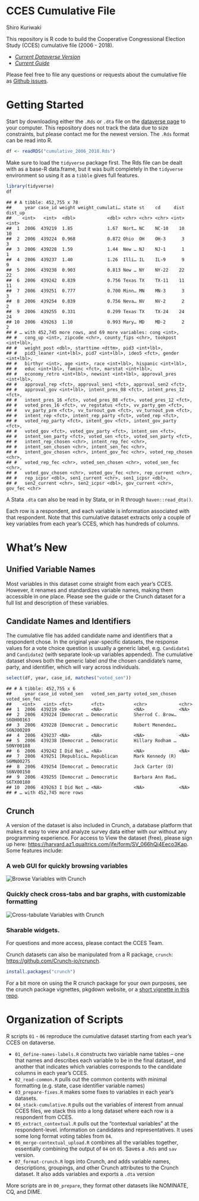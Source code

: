 CCES Cumulative File
================
Shiro Kuriwaki

This repository is R code to build the Cooperative Congressional
Election Study (CCES) cumulative file (2006 - 2018).

  - [*Current Dataverse
    Version*](https://dataverse.harvard.edu/dataset.xhtml?persistentId=doi:10.7910/DVN/II2DB6)
  - [*Current
    Guide*](https://github.com/kuriwaki/cces_cumulative/blob/master/guide/guide_cumulative_2006_2018.pdf)

Please feel free to file any questions or requests about the cumulative
file as [Github
issues](https://github.com/kuriwaki/cces_cumulative/issues).

# Getting Started

Start by downloading either the `.Rds` or `.dta` file on the [dataverse
page](https://dataverse.harvard.edu/dataset.xhtml?persistentId=doi:10.7910/DVN/II2DB6)
to your computer. This repository does not track the data due to size
constraints, but please contact me for the newest version. The `.Rds`
format can be read into R.

``` r
df <- readRDS("cumulative_2006_2018.Rds")
```

Make sure to load the `tidyverse` package first. The Rds file can be
dealt with as a base-R data.frame, but it was built completely in the
`tidyverse` environment so using it as a `tibble` gives full features.

``` r
library(tidyverse)
df
```

    ## # A tibble: 452,755 x 78
    ##     year case_id weight weight_cumulati… state st    cd     dist dist_up
    ##    <int>   <int>  <dbl>            <dbl> <chr> <chr> <chr> <int>   <int>
    ##  1  2006  439219  1.85             1.67  Nort… NC    NC-10    10      10
    ##  2  2006  439224  0.968            0.872 Ohio  OH    OH-3      3       3
    ##  3  2006  439228  1.59             1.44  New … NJ    NJ-1      1       1
    ##  4  2006  439237  1.40             1.26  Illi… IL    IL-9      9       9
    ##  5  2006  439238  0.903            0.813 New … NY    NY-22    22      22
    ##  6  2006  439242  0.839            0.756 Texas TX    TX-11    11      11
    ##  7  2006  439251  0.777            0.700 Minn… MN    MN-3      3       3
    ##  8  2006  439254  0.839            0.756 Neva… NV    NV-2      2       2
    ##  9  2006  439255  0.331            0.299 Texas TX    TX-24    24      24
    ## 10  2006  439263  1.10             0.993 Mary… MD    MD-2      2       2
    ## # … with 452,745 more rows, and 69 more variables: cong <int>,
    ## #   cong_up <int>, zipcode <chr>, county_fips <chr>, tookpost <int+lbl>,
    ## #   weight_post <dbl>, starttime <dttm>, pid3 <int+lbl>,
    ## #   pid3_leaner <int+lbl>, pid7 <int+lbl>, ideo5 <fct>, gender <int+lbl>,
    ## #   birthyr <int>, age <int>, race <int+lbl>, hispanic <int+lbl>,
    ## #   educ <int+lbl>, faminc <fct>, marstat <int+lbl>,
    ## #   economy_retro <int+lbl>, newsint <int+lbl>, approval_pres <int+lbl>,
    ## #   approval_rep <fct>, approval_sen1 <fct>, approval_sen2 <fct>,
    ## #   approval_gov <int+lbl>, intent_pres_08 <fct>, intent_pres_12 <fct>,
    ## #   intent_pres_16 <fct>, voted_pres_08 <fct>, voted_pres_12 <fct>,
    ## #   voted_pres_16 <fct>, vv_regstatus <fct>, vv_party_gen <fct>,
    ## #   vv_party_prm <fct>, vv_turnout_gvm <fct>, vv_turnout_pvm <fct>,
    ## #   intent_rep <fct>, intent_rep_party <fct>, voted_rep <fct>,
    ## #   voted_rep_party <fct>, intent_gov <fct>, intent_gov_party <fct>,
    ## #   voted_gov <fct>, voted_gov_party <fct>, intent_sen <fct>,
    ## #   intent_sen_party <fct>, voted_sen <fct>, voted_sen_party <fct>,
    ## #   intent_rep_chosen <chr>, intent_rep_fec <chr>,
    ## #   intent_sen_chosen <chr>, intent_sen_fec <chr>,
    ## #   intent_gov_chosen <chr>, intent_gov_fec <chr>, voted_rep_chosen <chr>,
    ## #   voted_rep_fec <chr>, voted_sen_chosen <chr>, voted_sen_fec <chr>,
    ## #   voted_gov_chosen <chr>, voted_gov_fec <chr>, rep_current <chr>,
    ## #   rep_icpsr <dbl>, sen1_current <chr>, sen1_icpsr <dbl>,
    ## #   sen2_current <chr>, sen2_icpsr <dbl>, gov_current <chr>, gov_fec <chr>

A Stata `.dta` can also be read in by Stata, or in R through
`haven::read_dta()`.

Each row is a respondent, and each variable is information associated
with that respondent. Note that this cumulative dataset extracts only a
couple of key variables from each year’s CCES, which has hundreds of
columns.

# What’s New

## Unified Variable Names

Most variables in this dataset come straight from each year’s CCES.
However, it renames and standardizes variable names, making them
accessible in one place. Please see the guide or the Crunch dataset for
a full list and description of these variables.

## Candidate Names and Identifiers

The cumulative file has added candidate name and identifiers that a
respondent chose. In the original year-specific datasets, the response
values for a vote choice question is usually a generic label, e.g.
`Candidate1` and `Candidate2` (with separate look-up variables
appended). The cumulative dataset shows both the generic label *and* the
chosen candidate’s name, party, and identifier, which will vary across
individuals.

``` r
select(df, year, case_id, matches("voted_sen"))
```

    ## # A tibble: 452,755 x 6
    ##     year case_id voted_sen   voted_sen_party voted_sen_chosen voted_sen_fec
    ##    <int>   <int> <fct>       <fct>           <chr>            <chr>        
    ##  1  2006  439219 <NA>        <NA>            <NA>             <NA>         
    ##  2  2006  439224 [Democrat … Democratic      Sherrod C. Brow… S6OH00163    
    ##  3  2006  439228 [Democrat … Democratic      Robert Menendez… S6NJ00289    
    ##  4  2006  439237 <NA>        <NA>            <NA>             <NA>         
    ##  5  2006  439238 [Democrat … Democratic      Hillary Rodham … S0NY00188    
    ##  6  2006  439242 I Did Not … <NA>            <NA>             <NA>         
    ##  7  2006  439251 [Republica… Republican      Mark Kennedy (R) S6MN00275    
    ##  8  2006  439254 [Democrat … Democratic      Jack Carter (D)  S6NV00150    
    ##  9  2006  439255 [Democrat … Democratic      Barbara Ann Rad… S6TX00180    
    ## 10  2006  439263 I Did Not … <NA>            <NA>             <NA>         
    ## # … with 452,745 more rows

## Crunch

A version of the dataset is also included in Crunch, a database platform
that makes it easy to view and analyze survey data either with our
without any programming experience. For access to View the dataset
(free), please sign up here:
<https://harvard.az1.qualtrics.com/jfe/form/SV_066hQi4Eeco3Kap>. Some
features include:

### A web GUI for quickly browsing variables

![Browse Variables with
Crunch](guide/01_crunch_browse.gif)

### Quickly check cross-tabs and bar graphs, with customizable formatting

![Cross-tabulate Variables with Crunch](guide/02_crunch_tab.gif)

### Sharable widgets.

For questions and more access, please contact the CCES Team.

Crunch datasets can also be manipulated from a R package, `crunch`:
<https://github.com/Crunch-io/rcrunch>.

``` r
install.packages("crunch")
```

For a bit more on using the R crunch package for your own purposes, see
the crunch package vignettes, pkgdown website, or a [short vignette in
this
repo](https://github.com/kuriwaki/cces_cumulative/blob/master/guide/vignette_crunch.md).

# Organization of Scripts

R scripts `01` - `06` reproduce the cumulative dataset starting from
each year’s CCES on dataverse.

  - `01_define-names-labels.R` constructs two variable name tables – one
    that names and describes each variable to be in the final dataset,
    and another that indicates which variables corresponds to the
    candidate columns in each year’s CCES.
  - `02_read-common.R` pulls out the common contents with minimal
    formatting (e.g. state, case identifier variable names)
  - `03_prepare-fixes.R` makes some fixes to variables in each year’s
    datasets.
  - `04_stack-cumulative.R` pulls out the variables of interest from
    annual CCES files, we stack this into a long dataset where each row
    is a respondent from CCES.
  - `05_extract_contextual.R` pulls out the “contextual variables” at
    the respondent-level. information on candidates and representatives.
    It uses some long format voting tables from `04`.
  - `06_merge-contextual_upload.R` combines all the variables together,
    essentially combining the output of `04` on `05`. Saves a `.Rds` and
    `sav` version.
  - `07_format-crunch.R` logs into Crunch, and adds variable names,
    descriptions, groupings, and other Crunch attributes to the Crunch
    dataset. It also adds variables and exports a `.dta` version

More scripts are in `00_prepare`, they format other datasets like
NOMINATE, CQ, and DIME.
